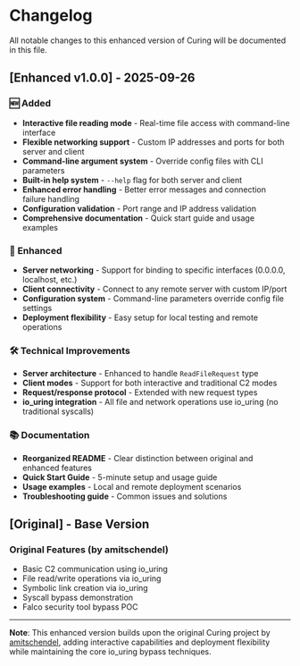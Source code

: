 # Changelog

All notable changes to this enhanced version of Curing will be documented in this file.

## [Enhanced v1.0.0] - 2025-09-26

### 🆕 Added
- **Interactive file reading mode** - Real-time file access with command-line interface
- **Flexible networking support** - Custom IP addresses and ports for both server and client
- **Command-line argument system** - Override config files with CLI parameters
- **Built-in help system** - `--help` flag for both server and client
- **Enhanced error handling** - Better error messages and connection failure handling
- **Configuration validation** - Port range and IP address validation
- **Comprehensive documentation** - Quick start guide and usage examples

### 🔧 Enhanced
- **Server networking** - Support for binding to specific interfaces (0.0.0.0, localhost, etc.)
- **Client connectivity** - Connect to any remote server with custom IP/port
- **Configuration system** - Command-line parameters override config file settings
- **Deployment flexibility** - Easy setup for local testing and remote operations

### 🛠️ Technical Improvements
- **Server architecture** - Enhanced to handle `ReadFileRequest` type
- **Client modes** - Support for both interactive and traditional C2 modes
- **Request/response protocol** - Extended with new request types
- **io_uring integration** - All file and network operations use io_uring (no traditional syscalls)

### 📚 Documentation
- **Reorganized README** - Clear distinction between original and enhanced features
- **Quick Start Guide** - 5-minute setup and usage guide
- **Usage examples** - Local and remote deployment scenarios
- **Troubleshooting guide** - Common issues and solutions

## [Original] - Base Version

### Original Features (by amitschendel)
- Basic C2 communication using io_uring
- File read/write operations via io_uring
- Symbolic link creation via io_uring
- Syscall bypass demonstration
- Falco security tool bypass POC

---

**Note**: This enhanced version builds upon the original Curing project by [amitschendel](https://github.com/amitschendel/curing), adding interactive capabilities and deployment flexibility while maintaining the core io_uring bypass techniques.

